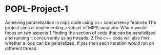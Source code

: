 # POPL-Project-1
Achieving parallelization in mips code using c++ concurrency features  The project aims at implementing a subset of MIPS simulator. Which would focus on two aspects  1.Finding the section of code that can be parallelized and running it concurrently using threads.  2.The c++ code will also find whether a loop can be parallelized. If yes then each iteration would run on different thread.
